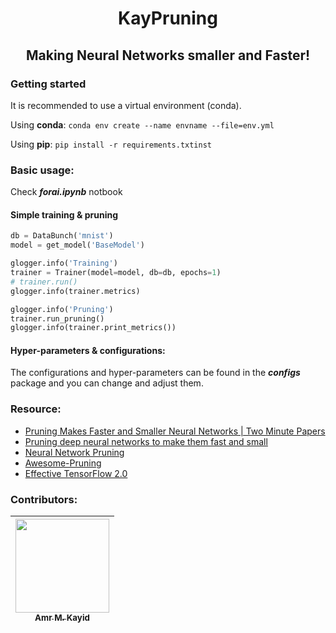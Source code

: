 <h1 align=center> KayPruning </h1>
<h2 align=center> Making Neural Networks smaller and Faster!</h2>


### Getting started
It is recommended to use a virtual environment (conda).

Using **conda**:
`
conda env create --name envname --file=env.yml
`

Using **pip**:
`
pip install -r requirements.txtinst
`


### Basic usage:
Check **_forai.ipynb_** notbook

#### Simple training & pruning
```python
db = DataBunch('mnist')
model = get_model('BaseModel')

glogger.info('Training')
trainer = Trainer(model=model, db=db, epochs=1)
# trainer.run()
glogger.info(trainer.metrics)

glogger.info('Pruning')
trainer.run_pruning()
glogger.info(trainer.print_metrics())
```

#### Hyper-parameters & configurations:
The configurations and hyper-parameters can be found 
in the **_configs_** package and you can change and adjust them.

### Resource:
- [Pruning Makes Faster and Smaller Neural Networks | Two Minute Papers](https://www.youtube.com/watch?v=3yOZxmlBG3Y)
- [Pruning deep neural networks to make them fast and small](https://jacobgil.github.io/deeplearning/pruning-deep-learning)
- [Neural Network Pruning](http://primo.ai/index.php?title=Neural_Network_Pruning)
- [Awesome-Pruning](https://github.com/he-y/Awesome-Pruning)
- [Effective TensorFlow 2.0](https://www.tensorflow.org/beta/guide/effective_tf2)


### Contributors:

| [<img src="https://avatars0.githubusercontent.com/u/18689888" width="150px;" height="150px;"/><br /><sub><b>Amr M. Kayid</b></sub>](https://github.com/AmrMKayid)|
| :---: | 


